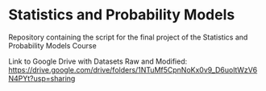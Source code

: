 # Statistics and Probability Models
Repository containing the script for the final project of the Statistics and Probability Models Course

Link to Google Drive with Datasets Raw and Modified: https://drive.google.com/drive/folders/1NTuMf5CpnNoKx0v9_D6uoltWzV6N4PYt?usp=sharing
